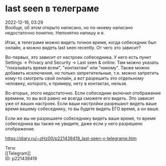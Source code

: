 last seen в телеграме
======================

   
 2022-12-16, 03:29   
  Вообще, об этом открыто написано, но по-моему написано недостаточно понятно. Непонятно напишу и я.   
   
 Итак, в телеграме можно видеть точное время, когда собеседник был онлайн, а можно видеть last seen recently. От чего это зависит?   
   
 Во-первых, это зависит от настроек собеседника. У него есть пункт Settings -> Privacy and Security -> Last seen & online. Там можно указать "показывать время всем", "контактам" или "никому". Также можно добавить исключения, но только запретительные, т.е. можно запретить кому-то смотреть свой онлайн, а вот разрешить это отдельному человеку, которого, к примеру, нету в контактах, нельзя.   
   
 Во-вторых, этого недостаточно. Если собеседник включил отображение времени, то вы всё равно не всегда сможете его видеть. Это зависит уже от ваших настроек. Если ваши настройки разрешают видеть ваше время вашему собеседнику, то вы будете видеть ЕГО время, а он ваше.   
   
 Если же вы не разрешаете собеседнику видеть ваше время, то время собеседника вы также не увидите, даже если у него разрешено отображение.   
    
 <https://diary.ru/~zHz00/p221439419_last-seen-v-telegrame.htm>   
   
 Теги:   
 [[Telegram]]   
 ID: p221439419